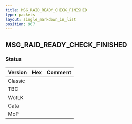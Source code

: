 ```yaml
---
title: MSG_RAID_READY_CHECK_FINISHED
type: packets
layout: single_markdown_in_list
position: 967
---
```


## MSG_RAID_READY_CHECK_FINISHED

### Status

Version    | Hex        | Comment
---------- | ---------- | ---------- 
Classic    |            |
TBC        |            |
WotLK      |            |
Cata       |            |
MoP        |            |